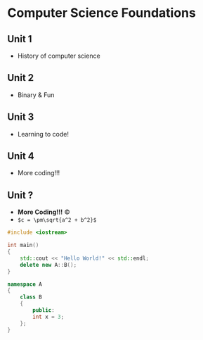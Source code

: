 # Computer Science Foundations

## Unit 1
* History of computer science

## Unit 2
* Binary & Fun

## Unit 3
* Learning to code!

## Unit 4
* More coding!!!

## Unit ?
* **More Coding!!!** &copy;
* `$c = \pm\sqrt{a^2 + b^2}$`
```c++
#include <iostream>

int main()
{
    std::cout << "Hello World!" << std::endl;
    delete new A::B();
}

namespace A
{
    class B
    {
        public:
        int x = 3;
    };
}
```